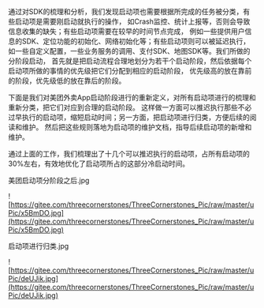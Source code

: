 通过对SDK的梳理和分析，我们发现启动项也需要根据所完成的任务被分类，有些启动项是需要刚启动就执行的操作，
如Crash监控、统计上报等，否则会导致信息收集的缺失；有些启动项需要在较早的时间节点完成，
例如一些提供用户信息的SDK、定位功能的初始化、网络初始化等；有些启动项则可以被延迟执行，
如一些自定义配置，一些业务服务的调用、支付SDK、地图SDK等。我们所做的分阶段启动，
首先就是把启动流程合理地划分为若干个启动阶段，然后依据每个启动项所做的事情的优先级把它们分配到相应的启动阶段，
优先级高的放在靠前的阶段，优先级低的放在靠后的阶段。

下面是我们对美团外卖App启动阶段进行的重新定义，对所有启动项进行的梳理和重新分类，把它们对应到合理的启动阶段。
这样做一方面可以推迟执行那些不必过早执行的启动项，缩短启动时间；另一方面，把启动项进行归类，方便后续的阅读和维护。
然后把这些规则落地为启动项的维护文档，指导后续启动项的新增和维护。

通过上面的工作，我们梳理出了十几个可以推迟执行的启动项，占所有启动项的30%左右，有效地优化了启动项所占的这部分冷启动时间。

美团启动项分阶段之后.jpg

![https://gitee.com/threecornerstones/ThreeCornerstones_Pic/raw/master/uPic/x5BmDO.jpg](https://gitee.com/threecornerstones/ThreeCornerstones_Pic/raw/master/uPic/x5BmDO.jpg)

启动项进行归类.jpg

![https://gitee.com/threecornerstones/ThreeCornerstones_Pic/raw/master/uPic/deUJik.jpg](https://gitee.com/threecornerstones/ThreeCornerstones_Pic/raw/master/uPic/deUJik.jpg)